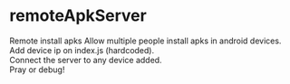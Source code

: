 # remoteApkServer
Remote install apks
Allow multiple people install apks in android devices.
<br>
Add device ip on index.js (hardcoded).
<br>
Connect the server to any device added.
<br>
Pray or debug!

